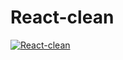 # React-clean
[![React-clean](https://github.com/Odn3to/React-clean/actions/workflows/git-actions-demo.yml/badge.svg)](https://github.com/Odn3to/React-clean/actions/workflows/git-actions-demo.yml)
